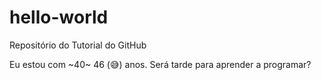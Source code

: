 # hello-world
Repositório do Tutorial do GitHub

Eu estou com ~40~ 46 (😅) anos. Será tarde para aprender a programar?
